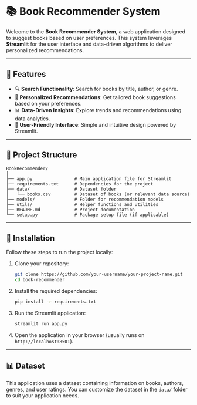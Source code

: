 # 📚 Book Recommender System  

Welcome to the **Book Recommender System**, a web application designed to suggest books based on user preferences. This system leverages **Streamlit** for the user interface and data-driven algorithms to deliver personalized recommendations.

---

## 🚀 Features  

- 🔍 **Search Functionality**: Search for books by title, author, or genre.  
- 📖 **Personalized Recommendations**: Get tailored book suggestions based on your preferences.  
- 📊 **Data-Driven Insights**: Explore trends and recommendations using data analytics.  
- 🎨 **User-Friendly Interface**: Simple and intuitive design powered by Streamlit.

---

## 📂 Project Structure  

```
BookRecommender/
│
├── app.py                # Main application file for Streamlit  
├── requirements.txt      # Dependencies for the project  
├── data/                 # Dataset folder  
│   └── books.csv         # Dataset of books (or relevant data source)  
├── models/               # Folder for recommendation models  
├── utils/                # Helper functions and utilities  
├── README.md             # Project documentation  
└── setup.py              # Package setup file (if applicable)  
```

---

## 🔧 Installation  

Follow these steps to run the project locally:  

1. Clone your repository:  
   ```bash
   git clone https://github.com/your-username/your-project-name.git
   cd book-recommender
   ```

2. Install the required dependencies:  
   ```bash
   pip install -r requirements.txt
   ```

3. Run the Streamlit application:  
   ```bash
   streamlit run app.py
   ```

4. Open the application in your browser (usually runs on `http://localhost:8501`).

---

## 📊 Dataset  

This application uses a dataset containing information on books, authors, genres, and user ratings. You can customize the dataset in the `data/` folder to suit your application needs.


